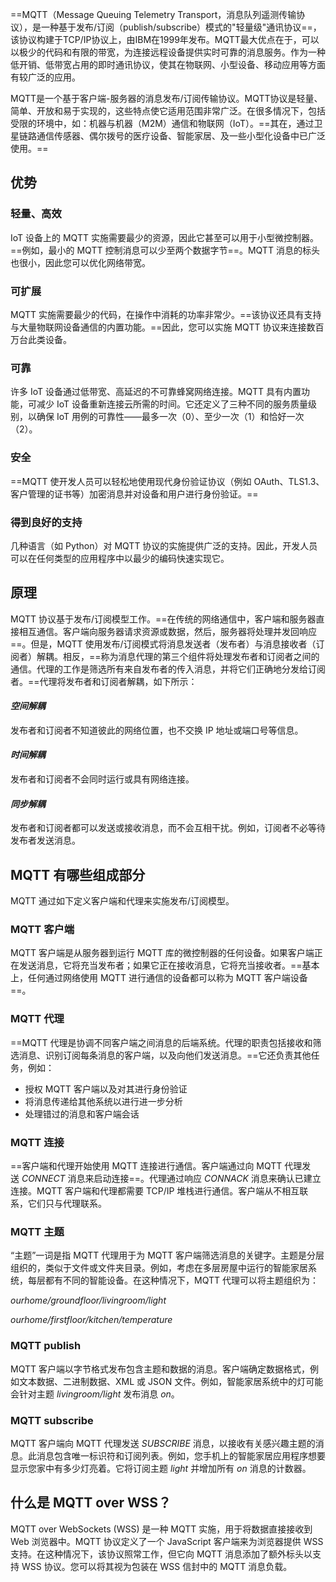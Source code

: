 ==MQTT（Message Queuing Telemetry Transport，消息队列遥测传输协议），是一种基于发布/订阅（publish/subscribe）模式的"轻量级"通讯协议==，该协议构建于TCP/IP协议上，由IBM在1999年发布。MQTT最大优点在于，可以以极少的代码和有限的带宽，为连接远程设备提供实时可靠的消息服务。作为一种低开销、低带宽占用的即时通讯协议，使其在物联网、小型设备、移动应用等方面有较广泛的应用。

MQTT是一个基于客户端-服务器的消息发布/订阅传输协议。MQTT协议是轻量、简单、开放和易于实现的，这些特点使它适用范围非常广泛。在很多情况下，包括受限的环境中，如：机器与机器（M2M）通信和物联网（IoT）。==其在，通过卫星链路通信传感器、偶尔拨号的医疗设备、智能家居、及一些小型化设备中已广泛使用。==

## 优势

### **轻量、高效**

IoT 设备上的 MQTT 实施需要最少的资源，因此它甚至可以用于小型微控制器。==例如，最小的 MQTT 控制消息可以少至两个数据字节==。MQTT 消息的标头也很小，因此您可以优化网络带宽。

### **可扩展**

MQTT 实施需要最少的代码，在操作中消耗的功率非常少。==该协议还具有支持与大量物联网设备通信的内置功能。==因此，您可以实施 MQTT 协议来连接数百万台此类设备。

### **可靠**

许多 IoT 设备通过低带宽、高延迟的不可靠蜂窝网络连接。MQTT 具有内置功能，可减少 IoT 设备重新连接云所需的时间。它还定义了三种不同的服务质量级别，以确保 IoT 用例的可靠性——最多一次（0）、至少一次（1）和恰好一次（2）。

### **安全**

==MQTT 使开发人员可以轻松地使用现代身份验证协议（例如 OAuth、TLS1.3、客户管理的证书等）加密消息并对设备和用户进行身份验证。==

### **得到良好的支持**

几种语言（如 Python）对 MQTT 协议的实施提供广泛的支持。因此，开发人员可以在任何类型的应用程序中以最少的编码快速实现它。

## 原理

MQTT 协议基于发布/订阅模型工作。==在传统的网络通信中，客户端和服务器直接相互通信。客户端向服务器请求资源或数据，然后，服务器将处理并发回响应==。但是，MQTT 使用发布/订阅模式将消息发送者（发布者）与消息接收者（订阅者）解耦。相反，==称为消息代理的第三个组件将处理发布者和订阅者之间的通信。代理的工作是筛选所有来自发布者的传入消息，并将它们正确地分发给订阅者。==代理将发布者和订阅者解耦，如下所示：

#### ****_空间解耦_****
发布者和订阅者不知道彼此的网络位置，也不交换 IP 地址或端口号等信息。

#### ****_时间解耦_****
发布者和订阅者不会同时运行或具有网络连接。

#### ****_同步解耦_****
发布者和订阅者都可以发送或接收消息，而不会互相干扰。例如，订阅者不必等待发布者发送消息。

## MQTT 有哪些组成部分

MQTT 通过如下定义客户端和代理来实施发布/订阅模型。

### **MQTT 客户端**

MQTT 客户端是从服务器到运行 MQTT 库的微控制器的任何设备。如果客户端正在发送消息，它将充当发布者；如果它正在接收消息，它将充当接收者。==基本上，任何通过网络使用 MQTT 进行通信的设备都可以称为 MQTT 客户端设备==。

### **MQTT 代理**

==MQTT 代理是协调不同客户端之间消息的后端系统。代理的职责包括接收和筛选消息、识别订阅每条消息的客户端，以及向他们发送消息。==它还负责其他任务，例如：

- 授权 MQTT 客户端以及对其进行身份验证
- 将消息传递给其他系统以进行进一步分析
- 处理错过的消息和客户端会话

### **MQTT 连接**

==客户端和代理开始使用 MQTT 连接进行通信。客户端通过向 MQTT 代理发送 _CONNECT_ 消息来启动连接==。代理通过响应 _CONNACK_ 消息来确认已建立连接。MQTT 客户端和代理都需要 TCP/IP 堆栈进行通信。客户端从不相互联系，它们只与代理联系。

### **MQTT 主题**

“主题”一词是指 MQTT 代理用于为 MQTT 客户端筛选消息的关键字。主题是分层组织的，类似于文件或文件夹目录。例如，考虑在多层房屋中运行的智能家居系统，每层都有不同的智能设备。在这种情况下，MQTT 代理可以将主题组织为：

_ourhome/groundfloor/livingroom/light_

_ourhome/firstfloor/kitchen/temperature_

### **MQTT publish**

MQTT 客户端以字节格式发布包含主题和数据的消息。客户端确定数据格式，例如文本数据、二进制数据、XML 或 JSON 文件。例如，智能家居系统中的灯可能会针对主题 _livingroom/light_ 发布消息 _on_。

### **MQTT subscribe** 

MQTT 客户端向 MQTT 代理发送 _SUBSCRIBE_ 消息，以接收有关感兴趣主题的消息。此消息包含唯一标识符和订阅列表。例如，您手机上的智能家居应用程序想要显示您家中有多少灯亮着。它将订阅主题 _light_ 并增加所有 _on_ 消息的计数器。

## 什么是 MQTT over WSS？

MQTT over WebSockets (WSS) 是一种 MQTT 实施，用于将数据直接接收到 Web 浏览器中。MQTT 协议定义了一个 JavaScript 客户端来为浏览器提供 WSS 支持。在这种情况下，该协议照常工作，但它向 MQTT 消息添加了额外标头以支持 WSS 协议。您可以将其视为包装在 WSS 信封中的 MQTT 消息负载。